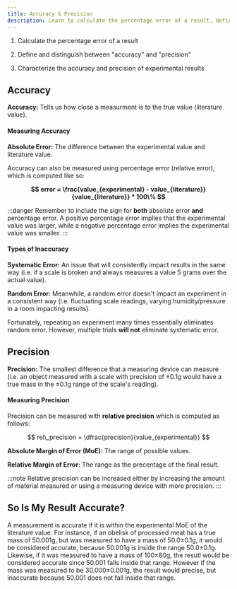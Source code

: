 ```yaml
---
title: Accuracy & Precision
description: Learn to calculate the percentage error of a result, define and distinguish between ""accuracy"" and ""precision"", and characterize the accuracy and precision of experimental results.
---
```

1. Calculate the percentage error of a result

2. Define and distinguish between "accuracy" and "precision"

3. Characterize the accuracy and precision of experimental results


## Accuracy 
**Accuracy:** Tells us how close a measurment is to the true value (literature value). 

#### Measuring Accuracy

**Absolute Error:** The difference between the experimental value and literature value.

Accuracy can also be measured using percentage error (relative error), which is computed like so:

**$$ error = \frac{value_{experimental} - value_{literature}}{value_{literature}} * 100\% $$**

:::danger
Remember to include the sign for **both** absolute error **and** percentage error. A positive percentage error implies that the experimental value was larger, while a negative percentage error implies the experimental value was smaller.
:::

#### Types of Inaccuracy

**Systematic Error:** An issue that will consistently impact results in the same way (i.e. if a scale is broken and always measures a value 5 grams over the actual value).

**Random Error:** Meanwhile, a random error doesn't impact an experiment in a consistent way (i.e. fluctuating scale readings, varying humidity/pressure in a room impacting results).

Fortunately, repeating an experiment many times essentially eliminates random error. However, multiple trials **will not** eliminate systematic error.


## Precision 

**Precision:** The smallest difference that a measuring device can measure (i.e. an object measured with a scale with precision of ±0.1g would have a true mass in the ±0.1g range of the scale's reading).

#### Measuring Precision

Precision can be measured with **relative precision** which is computed as follows:

$$ rel\_precision = \dfrac{precision}{value_{experimental}} $$

**Absolute Margin of Error (MoE):** The range of possible values.

**Relative Margin of Error:** The range as the precentage of the final result.

:::note
Relative precision can be increased either by increasing the amount of material measured *or* using a measuring device with more precision.
:::

## So Is My Result Accurate?

A measurement is accurate if it is within the experimental MoE of the literature value. For instance, if an obelisk of processed meat has a true mass of 50.001g, but was measured to have a mass of 50.0±0.1g, it would be considered accurate, because 50.001g is inside the range 50.0±0.1g. Likewise, if it was measured to have a mass of 100±80g, the resutl would be considered accurate since 50.001 falls inside that range. However if the mass was measured to be 30.000±0.001g, the result would precise, but inaccurate because 50.001 does not fall inside that range.
